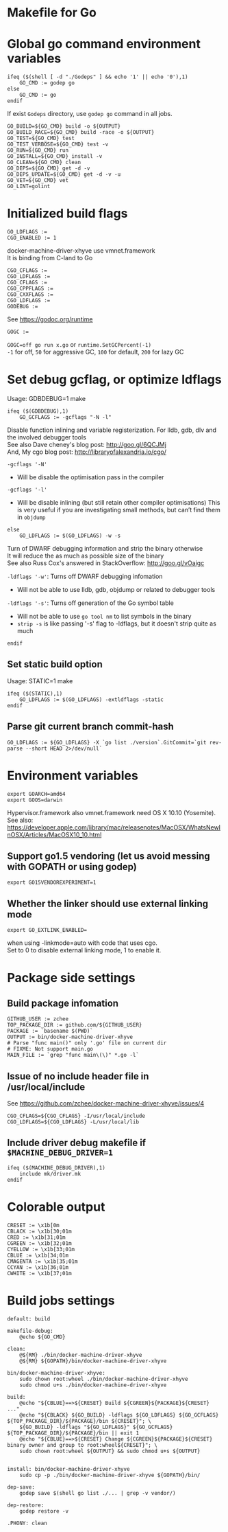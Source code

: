 # Makefile for Go

# Global go command environment variables
```
ifeq ($(shell [ -d "./Godeps" ] && echo '1' || echo '0'),1)
	GO_CMD := godep go
else
	GO_CMD := go
endif
```
If exist `Godeps` directory, use `godep go` command in all jobs.
```
GO_BUILD=${GO_CMD} build -o ${OUTPUT}
GO_BUILD_RACE=${GO_CMD} build -race -o ${OUTPUT}
GO_TEST=${GO_CMD} test
GO_TEST_VERBOSE=${GO_CMD} test -v
GO_RUN=${GO_CMD} run
GO_INSTALL=${GO_CMD} install -v
GO_CLEAN=${GO_CMD} clean
GO_DEPS=${GO_CMD} get -d -v
GO_DEPS_UPDATE=${GO_CMD} get -d -v -u
GO_VET=${GO_CMD} vet
GO_LINT=golint
```

# Initialized build flags
```
GO_LDFLAGS :=
CGO_ENABLED := 1
```
docker-machine-driver-xhyve use vmnet.framework  
It is binding from C-land to Go
```
CGO_CFLAGS :=
CGO_LDFLAGS :=
CGO_CFLAGS :=
CGO_CPPFLAGS :=
CGO_CXXFLAGS :=
CGO_LDFLAGS :=
GODEBUG :=
```
See https://godoc.org/runtime
```
GOGC :=
```
`GOGC=off go run x.go` or `runtime.SetGCPercent(-1)`  
`-1` for off, `50` for aggressive GC, `100` for default, `200` for lazy GC

# Set debug gcflag, or optimize ldflags
Usage: GDBDEBUG=1 make
```
ifeq ($(GDBDEBUG),1)
	GO_GCFLAGS := -gcflags "-N -l"
```
Disable function inlining and variable registerization. For lldb, gdb, dlv and the involved debugger tools  
See also Dave cheney's blog post: http://goo.gl/6QCJMj  
And, My cgo blog post: http://libraryofalexandria.io/cgo/

`-gcflags '-N'`

- Will be disable the optimisation pass in the compiler  

`-gcflags '-l'`

- Will be disable inlining (but still retain other compiler optimisations) This is very useful if you are investigating small methods, but can’t find them in `objdump`

```
else
	GO_LDFLAGS := $(GO_LDFLAGS) -w -s
```
Turn of DWARF debugging information and strip the binary otherwise  
It will reduce the as much as possible size of the binary  
See also Russ Cox's answered in StackOverflow: http://goo.gl/vOaigc

`-ldflags '-w'`: Turns off DWARF debugging infomation

- Will not be able to use lldb, gdb, objdump or related to debugger tools

`-ldflags '-s'`: Turns off generation of the Go symbol table

- Will not be able to use `go tool nm` to list symbols in the binary
- `strip -s` is like passing '-s' flag to -ldflags, but it doesn't strip quite as much
```
endif
```

## Set static build option
Usage: STATIC=1 make
```
ifeq ($(STATIC),1)
	GO_LDFLAGS := $(GO_LDFLAGS) -extldflags -static
endif
```

## Parse git current branch commit-hash
```
GO_LDFLAGS := ${GO_LDFLAGS} -X `go list ./version`.GitCommit=`git rev-parse --short HEAD 2>/dev/null`
```


# Environment variables

```
export GOARCH=amd64
export GOOS=darwin
```
Hypervisor.framework also vmnet.framework need OS X 10.10 (Yosemite).
See also: https://developer.apple.com/library/mac/releasenotes/MacOSX/WhatsNewInOSX/Articles/MacOSX10_10.html

## Support go1.5 vendoring (let us avoid messing with GOPATH or using godep)
```
export GO15VENDOREXPERIMENT=1
```

## Whether the linker should use external linking mode
```
export GO_EXTLINK_ENABLED=
```
when using -linkmode=auto with code that uses cgo.  
Set to 0 to disable external linking mode, 1 to enable it.


# Package side settings

## Build package infomation
```
GITHUB_USER := zchee
TOP_PACKAGE_DIR := github.com/${GITHUB_USER}
PACKAGE := `basename $(PWD)`
OUTPUT := bin/docker-machine-driver-xhyve
# Parse "func main()" only '.go' file on current dir
# FIXME: Not support main.go
MAIN_FILE := `grep "func main\(\)" *.go -l`
```

## Issue of no include header file in /usr/local/include
See https://github.com/zchee/docker-machine-driver-xhyve/issues/4
```
CGO_CFLAGS=${CGO_CFLAGS} -I/usr/local/include
CGO_LDFLAGS=${CGO_LDFLAGS} -L/usr/local/lib
```

## Include driver debug makefile if `$MACHINE_DEBUG_DRIVER=1`
```
ifeq ($(MACHINE_DEBUG_DRIVER),1)
	include mk/driver.mk
endif
```

# Colorable output
```
CRESET := \x1b[0m
CBLACK := \x1b[30;01m
CRED := \x1b[31;01m
CGREEN := \x1b[32;01m
CYELLOW := \x1b[33;01m
CBLUE := \x1b[34;01m
CMAGENTA := \x1b[35;01m
CCYAN := \x1b[36;01m
CWHITE := \x1b[37;01m
```


# Build jobs settings
```
default: build

makefile-debug:
	@echo ${GO_CMD}

clean:
	@${RM} ./bin/docker-machine-driver-xhyve
	@${RM} ${GOPATH}/bin/docker-machine-driver-xhyve

bin/docker-machine-driver-xhyve:
	sudo chown root:wheel ./bin/docker-machine-driver-xhyve
	sudo chmod u+s ./bin/docker-machine-driver-xhyve

build:
	@echo "${CBLUE}==>${CRESET} Build ${CGREEN}${PACKAGE}${CRESET} ..."
	@echo "${CBLACK} ${GO_BUILD} -ldflags ${GO_LDFLAGS} ${GO_GCFLAGS} ${TOP_PACKAGE_DIR}/${PACKAGE}/bin ${CRESET}"; \
	${GO_BUILD} -ldflags "${GO_LDFLAGS}" ${GO_GCFLAGS} ${TOP_PACKAGE_DIR}/${PACKAGE}/bin || exit 1
	@echo "${CBLUE}==>${CRESET} Change ${CGREEN}${PACKAGE}${CRESET} binary owner and group to root:wheel${CRESET}"; \
	sudo chown root:wheel ${OUTPUT} && sudo chmod u+s ${OUTPUT}


install: bin/docker-machine-driver-xhyve
	sudo cp -p ./bin/docker-machine-driver-xhyve ${GOPATH}/bin/

dep-save:
	godep save $(shell go list ./... | grep -v vendor/)

dep-restore:
	godep restore -v

.PHONY: clean
```
